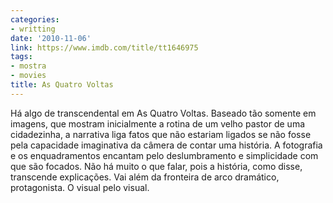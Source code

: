 ```yaml
---
categories:
- writting
date: '2010-11-06'
link: https://www.imdb.com/title/tt1646975
tags:
- mostra
- movies
title: As Quatro Voltas
---
```


Há algo de transcendental em As Quatro Voltas. Baseado tão somente em imagens, que mostram inicialmente a rotina de um velho pastor de uma cidadezinha, a narrativa liga fatos que não estariam ligados se não fosse pela capacidade imaginativa da câmera de contar uma história. A fotografia e os enquadramentos encantam pelo deslumbramento e simplicidade com que são focados. Não há muito o que falar, pois a história, como disse, transcende explicações. Vai além da fronteira de arco dramático, protagonista. O visual pelo visual.